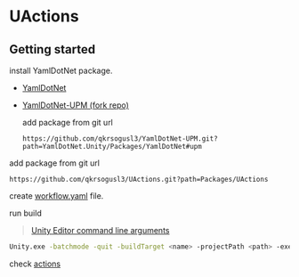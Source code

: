 UActions
===

Getting started
---

install YamlDotNet package.
- [YamlDotNet](https://github.com/aaubry/YamlDotNet)
- [YamlDotNet-UPM (fork repo)](https://github.com/qkrsogusl3/YamlDotNet-UPM)
    
    add package from git url
    ```
    https://github.com/qkrsogusl3/YamlDotNet-UPM.git?path=YamlDotNet.Unity/Packages/YamlDotNet#upm
    ```

add package from git url

```
https://github.com/qkrsogusl3/UActions.git?path=Packages/UActions
```

create [workflow.yaml](./workflow.yaml) file.

run build

> [Unity Editor command line arguments](https://docs.unity3d.com/Manual/EditorCommandLineArguments.html)

```bash
Unity.exe -batchmode -quit -buildTarget <name> -projectPath <path> -executeMethod UActions.Bootstrap.Run -job <UActions.jobName>
```
    
check [actions](./Actions.md)
